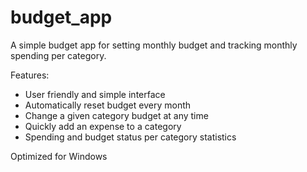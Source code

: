 # budget_app

A simple budget app for setting monthly budget and tracking monthly spending per category.

Features:
- User friendly and simple interface
- Automatically reset budget every month
- Change a given category budget at any time
- Quickly add an expense to a category
- Spending and budget status per category statistics  

Optimized for Windows
